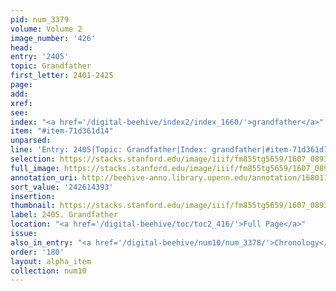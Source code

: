 ```yaml
---
pid: num_3379
volume: Volume 2
image_number: '426'
head:
entry: '2405'
topic: Grandfather
first_letter: 2401-2425
page:
add:
xref:
see:
index: "<a href='/digital-beehive/index2/index_1660/'>grandfather</a>"
item: "#item-71d361d14"
unparsed:
line: 'Entry: 2405|Topic: Grandfather|Index: grandfather|#item-71d361d14'
selection: https://stacks.stanford.edu/image/iiif/fm855tg5659/1607_0893/815,4393,2639,238/full/0/default.jpg
full_image: https://stacks.stanford.edu/image/iiif/fm855tg5659/1607_0893/full/full/0/default.jpg
annotation_uri: http://beehive-anno.library.upenn.edu/annotation/1680110200730
sort_value: '242614393'
insertion:
thumbnail: https://stacks.stanford.edu/image/iiif/fm855tg5659/1607_0893/815,4393,600,180/250,/0/default.jpg
label: 2405. Grandfather
location: "<a href='/digital-beehive/toc/toc2_416/'>Full Page</a>"
issue:
also_in_entry: "<a href='/digital-beehive/num10/num_3378/'>Chronology</a>"
order: '180'
layout: alpha_item
collection: num10
---
```

